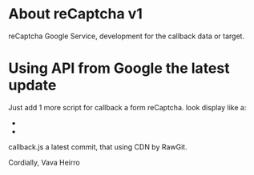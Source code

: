 # About reCaptcha v1

reCaptcha Google Service, development for the callback data or target.

# Using API from Google the latest update

Just add 1 more script for callback a form reCaptcha. look display like a:

* <script src="https://www.google.com/recaptcha/api.js" async defer></script>
* <script src="https://cdn.rawgit.com/heirro/reCaptcha/3175119d/callback.js" ></script>

callback.js a latest commit, that using CDN by RawGit.

Cordially,
Vava Heirro

